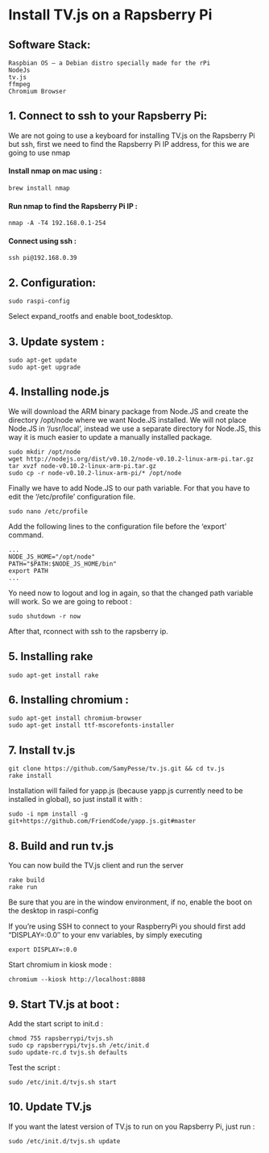 Install TV.js on a Rapsberry Pi
====

## Software Stack:

    Raspbian OS – a Debian distro specially made for the rPi
    NodeJs
    tv.js
    ffmpeg
    Chromium Browser

## 1. Connect to ssh to your Rapsberry Pi:

We are not going to use a keyboard for installing TV.js on the Rapsberry Pi but ssh, first we need to find the Rapsberry Pi IP address, for this we are going to use nmap

#### Install nmap on mac using :

	brew install nmap

#### Run nmap to find the Rapsberry Pi IP :

	nmap -A -T4 192.168.0.1-254 

#### Connect using ssh :

	ssh pi@192.168.0.39

## 2. Configuration:

	sudo raspi-config

Select expand_rootfs and enable boot_todesktop.

## 3. Update system :

	sudo apt-get update
	sudo apt-get upgrade


## 4. Installing node.js

We will download the ARM binary package from Node.JS and create the directory /opt/node where we want Node.JS installed. We will not place Node.JS in ‘/usr/local’, instead we use a separate directory for Node.JS, this way it is much easier to update a manually installed package.

	sudo mkdir /opt/node
	wget http://nodejs.org/dist/v0.10.2/node-v0.10.2-linux-arm-pi.tar.gz
	tar xvzf node-v0.10.2-linux-arm-pi.tar.gz
	sudo cp -r node-v0.10.2-linux-arm-pi/* /opt/node

Finally we have to add Node.JS to our path variable. For that you have to edit the ‘/etc/profile’ configuration file.

	sudo nano /etc/profile

Add the following lines to the configuration file before the ‘export’ command.

	...
	NODE_JS_HOME="/opt/node"
	PATH="$PATH:$NODE_JS_HOME/bin"
	export PATH
	...

Yo need now to logout and log in again, so that the changed path variable will work. So we are going to reboot :

	sudo shutdown -r now

After that, rconnect with ssh to the rapsberry ip.

## 5. Installing rake

	sudo apt-get install rake


## 6. Installing chromium :

	sudo apt-get install chromium-browser
	sudo apt-get install ttf-mscorefonts-installer

## 7. Install tv.js

    git clone https://github.com/SamyPesse/tv.js.git && cd tv.js
    rake install

Installation will failed for yapp.js (because yapp.js currently need to be installed in global), so just install it with :

	sudo -i npm install -g git+https://github.com/FriendCode/yapp.js.git#master

## 8. Build and run tv.js

You can now build the TV.js client and run the server

    rake build
    rake run

Be sure that you are in the window environment, if no, enable the boot on the desktop in raspi-config

If you’re using SSH to connect to your RaspberryPi you should first add “DISPLAY=:0.0″ to your env variables, by simply executing

	export DISPLAY=:0.0	
	

Start chromium in kiosk mode :

    chromium --kiosk http://localhost:8888

## 9. Start TV.js at boot :

Add the start script to init.d :

	chmod 755 rapsberrypi/tvjs.sh
	sudo cp rapsberrypi/tvjs.sh /etc/init.d
	sudo update-rc.d tvjs.sh defaults

Test the script :
	
	sudo /etc/init.d/tvjs.sh start


## 10. Update TV.js

If you want the latest version of TV.js to run on you Rapsberry Pi, just run :

	sudo /etc/init.d/tvjs.sh update
	


